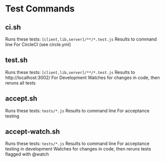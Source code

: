 # Test Commands

## ci.sh

Runs these tests:  `[client,lib,server]/**/*.test.js`
Results to command line
For CircleCI (see circle.yml)

## test.sh

Runs these tests:  `[client,lib,server]/**/*.test.js`
Results to http://localhost:3002/
For Development
Watches for changes in code, then reruns all tests

## accept.sh

Runs these tests: `tests/*.js`
Results to command line
For acceptance testing

## accept-watch.sh

Runs these tests:  `tests/*.js`
Results to command line
For acceptance testing in development
Watches for changes in code, then reruns tests flagged with @watch
